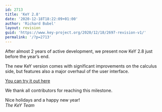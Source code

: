 ```yaml
---
id: 2713
title: 'KeY 2.8'
date: '2020-12-18T18:22:09+01:00'
author: 'Richard Bubel'
layout: revision
guid: 'https://www.key-project.org/2020/12/18/2697-revision-v1/'
permalink: '/?p=2713'
---
```


After almost 2 years of active development, we present now KeY 2.8 just before the year’s end.

The new KeY version comes with significant improvements on the calculus side, but features also a major overhaul of the user interface.

[You can try it out here](https://www.key-project.org/download)

We thank all contributors for reaching this milestone.

Nice holidays and a happy new year!   
*The KeY Team*